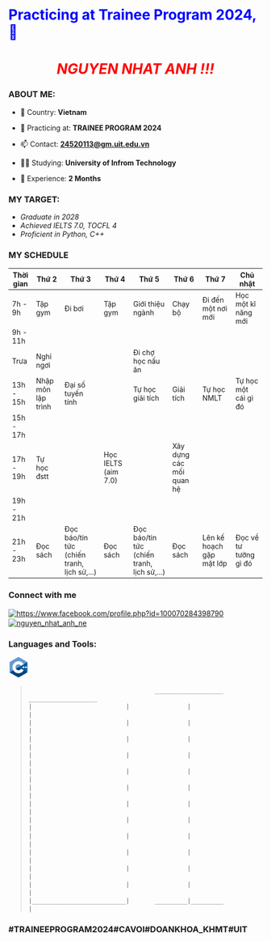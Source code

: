 # <span style="color: Blue;">**Practicing at Trainee Program 2024,👋**</span> 
### <h1 align="center"><span style="color: Red;">*NGUYEN NHAT ANH !!!*</span></h1> 
       
### **ABOUT ME:**

- 🌱 Country: **Vietnam**
- 🔭 Practicing at: **TRAINEE PROGRAM 2024**

- 📫 Contact: **24520113@gm.uit.edu.vn**

- 👨‍💻 Studying: **University of Infrom Technology**

- 📄 Experience: **2 Months**

### **MY TARGET:**
- *Graduate in 2028*
- *Achieved IELTS 7.0, TOCFL 4*
- *Proficient in Python, C++*

### **MY SCHEDULE**
| Thời gian      | Thứ 2        | Thứ 3        | Thứ 4        | Thứ 5            | Thứ 6            | Thứ 7             | Chủ nhật          |
|----------------|--------------|--------------|--------------|------------------|------------------|-------------------|-------------------|
| 7h - 9h        | Tập gym      | Đi bơi       | Tập gym      | Giới thiệu ngành | Chạy bộ          | Đi đến một nơi mới| Học một kĩ năng mới|
| 9h - 11h       |              |              |              |                  |                  |                   |                   |
| Trưa           | Nghỉ ngơi    |              |              | Đi chợ học nấu ăn|                  |                   |                   |
| 13h - 15h      | Nhập môn lập trình | Đại số tuyến tính |              | Tự học giải tích | Giải tích        | Tự học NMLT       | Tự học một cái gì đó|
| 15h - 17h      |              |              |              |                  |                  |                   |                   |
| 17h - 19h      | Tự học đstt  |              | Học IELTS (aim 7.0) |                  | Xây dựng các mối quan hệ |                   |                   |
| 19h - 21h      |              |              |              |                  |                  |                   |                   |
| 21h - 23h      | Đọc sách     | Đọc báo/tin tức (chiến tranh, lịch sử,...) | Đọc sách | Đọc báo/tin tức (chiến tranh, lịch sử,...) | Đọc sách         | Lên kế hoạch gặp mặt lớp | Đọc về tư tưởng gì đó |


### **Connect with me**
<p align="left">
<a href="https://fb.com/https://www.facebook.com/profile.php?id=100070284398790" target="blank"><img align="center" src="https://raw.githubusercontent.com/rahuldkjain/github-profile-readme-generator/master/src/images/icons/Social/facebook.svg" alt="https://www.facebook.com/profile.php?id=100070284398790" height="30" width="40" /></a>
<a href="https://instagram.com/nguyen_nhat_anh_ne" target="blank"><img align="center" src="https://raw.githubusercontent.com/rahuldkjain/github-profile-readme-generator/master/src/images/icons/Social/instagram.svg" alt="nguyen_nhat_anh_ne" height="30" width="40" /></a>
</p>

### **Languages and Tools:**
<p align="left"> <a href="https://www.w3schools.com/cpp/" target="_blank" rel="noreferrer"> <img src="https://raw.githubusercontent.com/devicons/devicon/master/icons/cplusplus/cplusplus-original.svg" alt="cplusplus" width="40" height="40"/> </a> </p>

>                                        ___________________       ___________________  
 >     |                          |                |                         |                   
 >     |                          |                |                         |
 >     |                          |                |                         |
 >     |                          |                |                         |
 >     |                          |                |                         |
 >     |                          |                |                         |
 >     |                          |                |                         |
 >     |                          |                |                         |
 >     |                          |                |                         |
 >     |                          |                |                         |
 >     |                          |                |                         |
 >     |                          |                |                         |
 >     |__________________________|       _________|_________                |     
### #TRAINEEPROGRAM2024#CAVOI#DOANKHOA_KHMT#UIT

